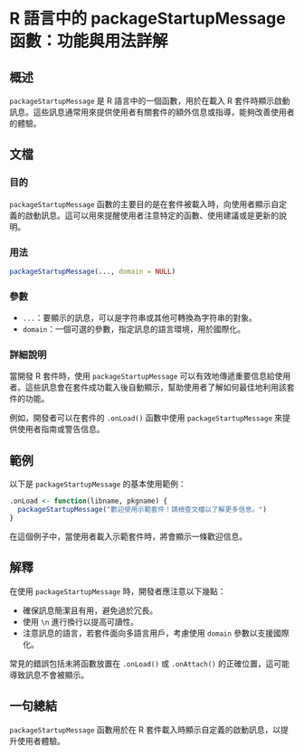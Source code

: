 <!--
Meta Description: # R 語言中的 packageStartupMessage 函數：功能與用法詳解 ## 概述 `packageStartupMessage` 是 R 語言中的一個函數，用於在載入 R 套件時顯示啟動訊息。這些訊息通常用來提供使用者有關套件的額外信息或指導，能夠改善使用者的體驗。 ## 文檔 ###...
Meta Keywords: packagestartupmessage, domain, onload, 語言中的, 功能與用法詳解
-->

# R 語言中的 packageStartupMessage 函數：功能與用法詳解

## 概述
`packageStartupMessage` 是 R 語言中的一個函數，用於在載入 R 套件時顯示啟動訊息。這些訊息通常用來提供使用者有關套件的額外信息或指導，能夠改善使用者的體驗。

## 文檔
### 目的
`packageStartupMessage` 函數的主要目的是在套件被載入時，向使用者顯示自定義的啟動訊息。這可以用來提醒使用者注意特定的函數、使用建議或是更新的說明。

### 用法
```R
packageStartupMessage(..., domain = NULL)
```

### 參數
- `...`：要顯示的訊息，可以是字符串或其他可轉換為字符串的對象。
- `domain`：一個可選的參數，指定訊息的語言環境，用於國際化。

### 詳細說明
當開發 R 套件時，使用 `packageStartupMessage` 可以有效地傳遞重要信息給使用者。這些訊息會在套件成功載入後自動顯示，幫助使用者了解如何最佳地利用該套件的功能。

例如，開發者可以在套件的 `.onLoad()` 函數中使用 `packageStartupMessage` 來提供使用者指南或警告信息。

## 範例
以下是 `packageStartupMessage` 的基本使用範例：

```R
.onLoad <- function(libname, pkgname) {
  packageStartupMessage("歡迎使用示範套件！請檢查文檔以了解更多信息。")
}
```

在這個例子中，當使用者載入示範套件時，將會顯示一條歡迎信息。

## 解釋
在使用 `packageStartupMessage` 時，開發者應注意以下幾點：
- 確保訊息簡潔且有用，避免過於冗長。
- 使用 `\n` 進行換行以提高可讀性。
- 注意訊息的語言，若套件面向多語言用戶，考慮使用 `domain` 參數以支援國際化。

常見的錯誤包括未將函數放置在 `.onLoad()` 或 `.onAttach()` 的正確位置，這可能導致訊息不會被顯示。

## 一句總結
`packageStartupMessage` 函數用於在 R 套件載入時顯示自定義的啟動訊息，以提升使用者體驗。
